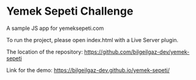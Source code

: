 # Yemek Sepeti Challenge

A sample JS app for yemeksepeti.com

To run the project, please open index.html with a Live Server plugin.

The location of the repository: https://github.com/bilgeilgaz-dev/yemek-sepeti

Link for the demo: https://bilgeilgaz-dev.github.io/yemek-sepeti/


